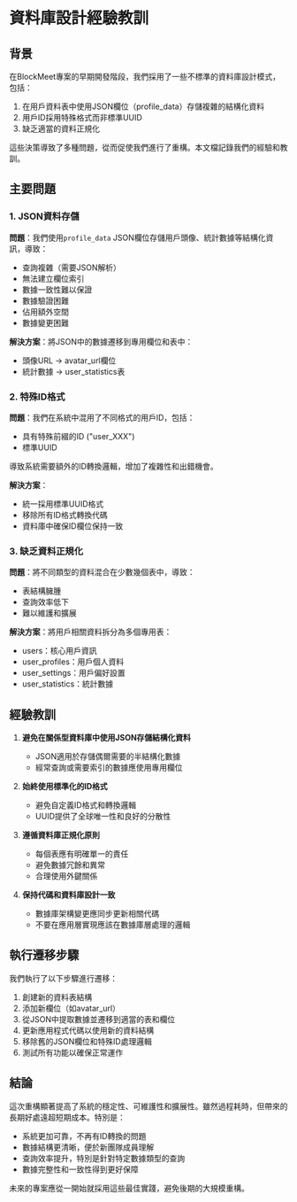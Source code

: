 # 資料庫設計經驗教訓

## 背景

在BlockMeet專案的早期開發階段，我們採用了一些不標準的資料庫設計模式，包括：

1. 在用戶資料表中使用JSON欄位（profile_data）存儲複雜的結構化資料
2. 用戶ID採用特殊格式而非標準UUID
3. 缺乏適當的資料正規化

這些決策導致了多種問題，從而促使我們進行了重構。本文檔記錄我們的經驗和教訓。

## 主要問題

### 1. JSON資料存儲

**問題**：我們使用`profile_data` JSON欄位存儲用戶頭像、統計數據等結構化資訊，導致：
- 查詢複雜（需要JSON解析）
- 無法建立欄位索引
- 數據一致性難以保證
- 數據驗證困難
- 佔用額外空間
- 數據變更困難

**解決方案**：將JSON中的數據遷移到專用欄位和表中：
- 頭像URL → avatar_url欄位
- 統計數據 → user_statistics表

### 2. 特殊ID格式

**問題**：我們在系統中混用了不同格式的用戶ID，包括：
- 具有特殊前綴的ID ("user_XXX")
- 標準UUID

導致系統需要額外的ID轉換邏輯，增加了複雜性和出錯機會。

**解決方案**：
- 統一採用標準UUID格式
- 移除所有ID格式轉換代碼
- 資料庫中確保ID欄位保持一致

### 3. 缺乏資料正規化

**問題**：將不同類型的資料混合在少數幾個表中，導致：
- 表結構臃腫
- 查詢效率低下
- 難以維護和擴展

**解決方案**：將用戶相關資料拆分為多個專用表：
- users：核心用戶資訊
- user_profiles：用戶個人資料
- user_settings：用戶偏好設置
- user_statistics：統計數據

## 經驗教訓

1. **避免在關係型資料庫中使用JSON存儲結構化資料**
   - JSON適用於存儲偶爾需要的半結構化數據
   - 經常查詢或需要索引的數據應使用專用欄位

2. **始終使用標準化的ID格式**
   - 避免自定義ID格式和轉換邏輯
   - UUID提供了全球唯一性和良好的分散性

3. **遵循資料庫正規化原則**
   - 每個表應有明確單一的責任
   - 避免數據冗餘和異常
   - 合理使用外鍵關係

4. **保持代碼和資料庫設計一致**
   - 數據庫架構變更應同步更新相關代碼
   - 不要在應用層實現應該在數據庫層處理的邏輯

## 執行遷移步驟

我們執行了以下步驟進行遷移：

1. 創建新的資料表結構
2. 添加新欄位（如avatar_url）
3. 從JSON中提取數據並遷移到適當的表和欄位
4. 更新應用程式代碼以使用新的資料結構
5. 移除舊的JSON欄位和特殊ID處理邏輯
6. 測試所有功能以確保正常運作

## 結論

這次重構顯著提高了系統的穩定性、可維護性和擴展性。雖然過程耗時，但帶來的長期好處遠超短期成本。特別是：

- 系統更加可靠，不再有ID轉換的問題
- 數據結構更清晰，便於新團隊成員理解
- 查詢效率提升，特別是針對特定數據類型的查詢
- 數據完整性和一致性得到更好保障

未來的專案應從一開始就採用這些最佳實踐，避免後期的大規模重構。 
